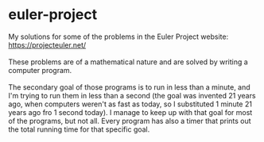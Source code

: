 # euler-project
My solutions for some of the problems in the Euler Project website: https://projecteuler.net/ <br /> <br />
These problems are of a mathematical nature and are solved by writing a computer program. <br /> <br />
The secondary goal of those programs is to run in less than a minute, and I'm trying to run them in less than a second (the goal was invented 21 years ago, when computers weren't as fast as today, so I substituted 1 minute 21 years ago fro 1 second today). I manage to keep up with that goal for most of the programs, but not all. 
Every program has also a timer that prints out the total running time for that specific goal.
